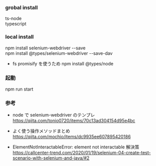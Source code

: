 ### grobal install

ts-node  
typescript

### local install

npm install selenium-webdriver --save  
npm install @types/selenium-webdriver --save-dav

- fs promisify を使うため
  npm install @types/node

### 起動

npm run start

### 参考

- node で selenium-webdriver のテンプレ
  https://qiita.com/tonio0720/items/70c13ad304154d95e4bc

- よく使う操作メソッドまとめ
  https://qiita.com/mochio/items/dc9935ee607895420186

- ElementNotInteractableError: element not interactable 解決策
  https://callcenter-trend.com/2020/01/19/selenium-04-create-test-scenario-with-selenium-and-java/#2
